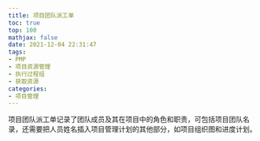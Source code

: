 ```yaml
---
title: 项目团队派工单
toc: true
top: 100
mathjax: false
date: 2021-12-04 22:31:47
tags:
- PMP
- 项目资源管理
- 执行过程组
- 获取资源
categories:
- 项目管理
---
```

项目团队派工单记录了团队成员及其在项目中的角色和职责，可包括项目团队名录，还需要把人员姓名插入项目管理计划的其他部分，如项目组织图和进度计划。
